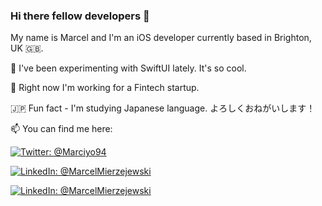 ### Hi there fellow developers 👋
My name is Marcel and I'm an iOS developer currently based in Brighton, UK 🇬🇧.

🌱 I've been experimenting with SwiftUI lately. It's so cool.

🔭 Right now I'm working for a Fintech startup.

🇯🇵 Fun fact - I'm studying Japanese language. よろしくおねがいします！ 

📫 You can find me here: 
<p align="left">
<a href="https://twitter.com/Marciyo94">
    <img src="https://img.shields.io/badge/Twitter-@Marciyo94-blue.svg?style=social&logo=Twitter" alt="Twitter: @Marciyo94" />
</a>
</p>

<p align="left">
<a href="https://www.linkedin.com/in/marcelmierzejewski/">
    <img src="https://img.shields.io/badge/LinkedIn-@MarcelMierzejewski-blue.svg?style=social&logo=LinkedIn" alt="LinkedIn: @MarcelMierzejewski" />
</a>
</p>

<p align="left">
<a href="https://medium.com/@marcelmierzejewski/">
    <img src="https://img.shields.io/badge/Medium-@MarcelMierzejewski-blue.svg?style=social&logo=Medium" alt="LinkedIn: @MarcelMierzejewski" />
</a>
</p>

<!--
**Marciyo/Marciyo** is a ✨ _special_ ✨ repository because its `README.md` (this file) appears on your GitHub profile.

Here are some ideas to get you started:

- 🔭 I’m currently working on ...
- 🌱 I’m currently learning ...
- 👯 I’m looking to collaborate on ...
- 🤔 I’m looking for help with ...
- 💬 Ask me about ...
- 📫 How to reach me: ...
- 😄 Pronouns: ...
- ⚡ Fun fact: ...
-->
